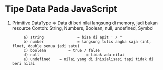 # Tipe Data Pada JavaScript
1) Primitive DataType => Data di beri nilai langsung di memory, jadi bukan resource
			Contoh: String, Numbers, Boolean, null, undefined, Symbol
			
			a) string				= bisa di apit ' / "
			b) number				= langsung tulis angka saja (int, float, double semua jadi satu)
			c) boolean			= true / false
			d) null						= tidak ada nilai
			e) undefined	= nilai yang di inisialisasi tapi tidak di beri nilai
